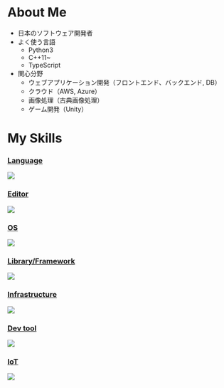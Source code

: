 # About Me
- 日本のソフトウェア開発者
- よく使う言語
    - Python3
    - C++11~
    - TypeScript
- 関心分野
    - ウェブアプリケーション開発（フロントエンド、バックエンド, DB）
    - クラウド（AWS, Azure）
    - 画像処理（古典画像処理）
    - ゲーム開発（Unity）

# My Skills
<p align="center">
  <a href="https://skillicons.dev">
    <h3>Language</h3>
    <img src="https://skillicons.dev/icons?i=python,cpp,typescript" />
    <h3>Editor</h3>
    <img src="https://skillicons.dev/icons?i=vim,vscode" />
    <h3>OS</h3>
    <img src="https://skillicons.dev/icons?i=ubuntu,windows" />
    <h3>Library/Framework</h3>
    <img src="https://skillicons.dev/icons?i=opencv,pytorch,fastapi,qt,ros,react" />
    <h3>Infrastructure</h3>
    <img src="https://skillicons.dev/icons?i=aws,azure,docker,postgres" />
    <h3>Dev tool</h3>
    <img src="https://skillicons.dev/icons?i=git,visualstudio" />
    <h3>IoT</h3>
    <img src="https://skillicons.dev/icons?i=raspberrypi,arduino" />
  </a>
</p>

